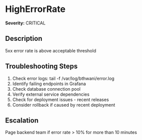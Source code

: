 # HighErrorRate

**Severity:** CRITICAL

## Description

5xx error rate is above acceptable threshold

## Troubleshooting Steps

1. Check error logs: tail -f /var/log/bthwani/error.log
2. Identify failing endpoints in Grafana
3. Check database connection pool
4. Verify external service dependencies
5. Check for deployment issues - recent releases
6. Consider rollback if caused by recent deployment

## Escalation

Page backend team if error rate > 10% for more than 10 minutes
